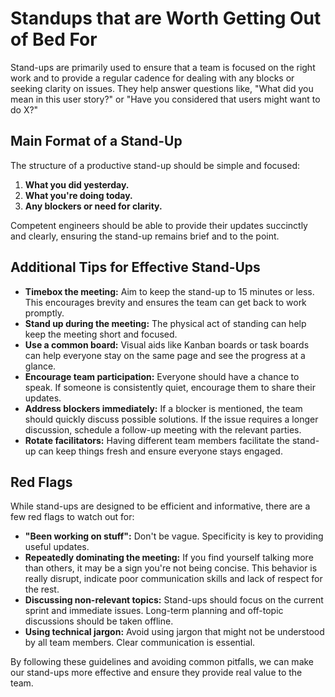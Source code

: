 # Standups that are Worth Getting Out of Bed For

Stand-ups are primarily used to ensure that a team is focused on the right work and to provide a regular cadence for dealing with any blocks or seeking clarity on issues. They help answer questions like, "What did you mean in this user story?" or "Have you considered that users might want to do X?"

## Main Format of a Stand-Up

The structure of a productive stand-up should be simple and focused:

1. **What you did yesterday.**
2. **What you're doing today.**
3. **Any blockers or need for clarity.**

Competent engineers should be able to provide their updates succinctly and clearly, ensuring the stand-up remains brief and to the point.

## Additional Tips for Effective Stand-Ups

- **Timebox the meeting:** Aim to keep the stand-up to 15 minutes or less. This encourages brevity and ensures the team can get back to work promptly.
- **Stand up during the meeting:** The physical act of standing can help keep the meeting short and focused.
- **Use a common board:** Visual aids like Kanban boards or task boards can help everyone stay on the same page and see the progress at a glance.
- **Encourage team participation:** Everyone should have a chance to speak. If someone is consistently quiet, encourage them to share their updates.
- **Address blockers immediately:** If a blocker is mentioned, the team should quickly discuss possible solutions. If the issue requires a longer discussion, schedule a follow-up meeting with the relevant parties.
- **Rotate facilitators:** Having different team members facilitate the stand-up can keep things fresh and ensure everyone stays engaged.

## Red Flags

While stand-ups are designed to be efficient and informative, there are a few red flags to watch out for:

- **"Been working on stuff":** Don't be vague. Specificity is key to providing useful updates.
- **Repeatedly dominating the meeting:** If you find yourself talking more than others, it may be a sign you're not being concise. This behavior is really disrupt, indicate poor communication skills and lack of respect for the rest.
- **Discussing non-relevant topics:** Stand-ups should focus on the current sprint and immediate issues. Long-term planning and off-topic discussions should be taken offline.
- **Using technical jargon:** Avoid using jargon that might not be understood by all team members. Clear communication is essential.

By following these guidelines and avoiding common pitfalls, we can make our stand-ups more effective and ensure they provide real value to the team.

